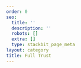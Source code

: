```yaml
---
order: 0
seo:
  title: ''
  description: ''
  robots: []
  extra: []
  type: stackbit_page_meta
layout: category
title: Full Trust
---
```

